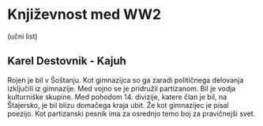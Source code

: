 # Književnost med WW2

(učni list)

## Karel Destovnik - Kajuh

Rojen je bil v Šoštanju. Kot gimnazijca so ga zaradi političnega delovanja izključili iz gimnazije. Med vojno se je pridružil partizanom. Bil je vodja kulturniške skupine. Med pohodom 14. divizije, katere član je bil, na Štajersko, je bil blizu domačega kraja ubit. Že kot gimnazijec je pisal poezijo. Kot partizanski pesnik ima za osrednjo temo boj za pravičnejši svet.
